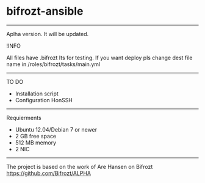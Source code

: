 # bifrozt-ansible

---

Aplha version. It will be updated. 

!INFO

All files have .bifrozt
Its for testing. If you want deploy pls change dest file name in /roles/bifrozt/tasks/main.yml

---
TO DO 

- Installation script
- Configuration HonSSH
---

Requierments
- Ubuntu 12.04/Debian 7 or newer
- 2 GB free space
- 512 MB memory
- 2 NIC

---

The project is based on the work of Are Hansen on Bifrozt 
https://github.com/Bifrozt/ALPHA
